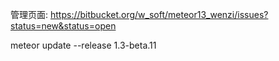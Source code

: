 管理页面:
https://bitbucket.org/w_soft/meteor13_wenzi/issues?status=new&status=open

meteor update --release 1.3-beta.11